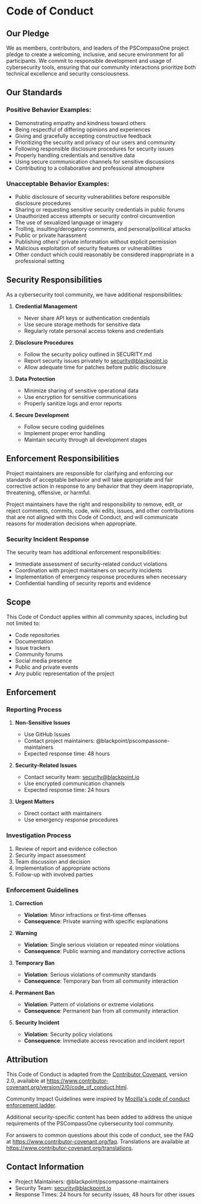 # Code of Conduct

## Our Pledge

We as members, contributors, and leaders of the PSCompassOne project pledge to create a welcoming, inclusive, and secure environment for all participants. We commit to responsible development and usage of cybersecurity tools, ensuring that our community interactions prioritize both technical excellence and security consciousness.

## Our Standards

### Positive Behavior Examples:

* Demonstrating empathy and kindness toward others
* Being respectful of differing opinions and experiences
* Giving and gracefully accepting constructive feedback
* Prioritizing the security and privacy of our users and community
* Following responsible disclosure procedures for security issues
* Properly handling credentials and sensitive data
* Using secure communication channels for sensitive discussions
* Contributing to a collaborative and professional atmosphere

### Unacceptable Behavior Examples:

* Public disclosure of security vulnerabilities before responsible disclosure procedures
* Sharing or requesting sensitive security credentials in public forums
* Unauthorized access attempts or security control circumvention
* The use of sexualized language or imagery
* Trolling, insulting/derogatory comments, and personal/political attacks
* Public or private harassment
* Publishing others' private information without explicit permission
* Malicious exploitation of security features or vulnerabilities
* Other conduct which could reasonably be considered inappropriate in a professional setting

## Security Responsibilities

As a cybersecurity tool community, we have additional responsibilities:

1. **Credential Management**
   * Never share API keys or authentication credentials
   * Use secure storage methods for sensitive data
   * Regularly rotate personal access tokens and credentials

2. **Disclosure Procedures**
   * Follow the security policy outlined in SECURITY.md
   * Report security issues privately to security@blackpoint.io
   * Allow adequate time for patches before public disclosure

3. **Data Protection**
   * Minimize sharing of sensitive operational data
   * Use encryption for sensitive communications
   * Properly sanitize logs and error reports

4. **Secure Development**
   * Follow secure coding guidelines
   * Implement proper error handling
   * Maintain security through all development stages

## Enforcement Responsibilities

Project maintainers are responsible for clarifying and enforcing our standards of acceptable behavior and will take appropriate and fair corrective action in response to any behavior that they deem inappropriate, threatening, offensive, or harmful.

Project maintainers have the right and responsibility to remove, edit, or reject comments, commits, code, wiki edits, issues, and other contributions that are not aligned with this Code of Conduct, and will communicate reasons for moderation decisions when appropriate.

### Security Incident Response

The security team has additional enforcement responsibilities:
* Immediate assessment of security-related conduct violations
* Coordination with project maintainers on security incidents
* Implementation of emergency response procedures when necessary
* Confidential handling of security reports and evidence

## Scope

This Code of Conduct applies within all community spaces, including but not limited to:
* Code repositories
* Documentation
* Issue trackers
* Community forums
* Social media presence
* Public and private events
* Any public representation of the project

## Enforcement

### Reporting Process

1. **Non-Sensitive Issues**
   * Use GitHub Issues
   * Contact project maintainers: @blackpoint/pscompassone-maintainers
   * Expected response time: 48 hours

2. **Security-Related Issues**
   * Contact security team: security@blackpoint.io
   * Use encrypted communication channels
   * Expected response time: 24 hours

3. **Urgent Matters**
   * Direct contact with maintainers
   * Use emergency response procedures

### Investigation Process

1. Review of report and evidence collection
2. Security impact assessment
3. Team discussion and decision
4. Implementation of appropriate actions
5. Follow-up with involved parties

### Enforcement Guidelines

1. **Correction**
   * **Violation**: Minor infractions or first-time offenses
   * **Consequence**: Private warning with specific explanations

2. **Warning**
   * **Violation**: Single serious violation or repeated minor violations
   * **Consequence**: Public warning and mandatory corrective actions

3. **Temporary Ban**
   * **Violation**: Serious violations of community standards
   * **Consequence**: Temporary ban from all community interaction

4. **Permanent Ban**
   * **Violation**: Pattern of violations or extreme violations
   * **Consequence**: Permanent ban from all community interaction

5. **Security Incident**
   * **Violation**: Security policy violations
   * **Consequence**: Immediate access revocation and incident report

## Attribution

This Code of Conduct is adapted from the [Contributor Covenant][homepage], version 2.0,
available at https://www.contributor-covenant.org/version/2/0/code_of_conduct.html.

Community Impact Guidelines were inspired by [Mozilla's code of conduct enforcement ladder](https://github.com/mozilla/diversity).

Additional security-specific content has been added to address the unique requirements of the PSCompassOne cybersecurity tool community.

[homepage]: https://www.contributor-covenant.org

For answers to common questions about this code of conduct, see the FAQ at
https://www.contributor-covenant.org/faq. Translations are available at
https://www.contributor-covenant.org/translations.

## Contact Information

* Project Maintainers: @blackpoint/pscompassone-maintainers
* Security Team: security@blackpoint.io
* Response Times: 24 hours for security issues, 48 hours for other issues